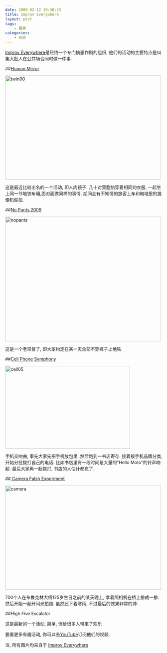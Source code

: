 ```yaml
---
date: 2009-02-12 19:38:53
title: Improv Everywhere
layout: post
tags:
    - 趣事
categories:
    - 网志
---
```

[Improv Everywhere](http://improveverywhere.com/)是纽约一个专门搞恶作剧的组织, 他们的活动的主要特点是纠集大批人在公共场合同时做一件事.

##<a href="http://www.youtube.com/watch?v=9La40WwO-lU" target="_blank">Human Mirror</a>

<a href="http://pic.ztpala.com/wp-content/uploads/2009/02/twin00.jpg"><img class="aligncenter size-full wp-image-1805" title="twin00" src="http://pic.ztpala.com/wp-content/uploads/2009/02/twin00.jpg" alt="twin00" width="500" height="334" /></a>

这是最近比较出名的一个活动, 即人肉镜子. 几十对双胞胎穿着相同的衣服, 一起坐上同一节地铁车厢,面对面做同样的事情. 期间会有不知情的旅客上车和暗地里的摄像机偷拍.

##<a href="http://www.youtube.com/watch?v=9La40WwO-lU" target="_blank">No Pants 2009</a>

<a href="http://pic.ztpala.com/wp-content/uploads/2009/02/nopants.jpg"><img class="aligncenter size-full wp-image-1806" title="nopants" src="http://pic.ztpala.com/wp-content/uploads/2009/02/nopants.jpg" alt="nopants" width="500" height="400" /></a>

这是一个老项目了, 即大家约定在某一天全部不穿裤子上地铁.

##<a href="http://www.youtube.com/watch?v=-LKbCGV8aH4" target="_blank">Cell Phone Symphony</a>

<a href="http://pic.ztpala.com/wp-content/uploads/2009/02/cell05.jpg"><img class="aligncenter size-full wp-image-1807" title="cell05" src="http://pic.ztpala.com/wp-content/uploads/2009/02/cell05.jpg" alt="cell05" width="400" height="265" /></a>

手机交响曲, 事先大家先把手机放包里, 然后跑到一书店寄存. 接着按手机品牌分类, 开始分批拨打自己的电话. 比如书店里有一段时间是大量的"Hello Moto"的铃声响起. 最后大家再一起拨打, 书店的人估计都疯了.

##<a href="http://www.youtube.com/watch?v=WMNn5_OeNT0" target="_blank"> Camera Falsh Experiment</a>

<a href="http://pic.ztpala.com/wp-content/uploads/2009/02/camera.jpg"><img class="aligncenter size-full wp-image-1808" title="camera" src="http://pic.ztpala.com/wp-content/uploads/2009/02/camera.jpg" alt="camera" width="500" height="334" /></a>

700个人在布鲁克林大桥125岁生日之前的某天晚上, 拿着照相机在桥上排成一排. 然后开始一起开闪光拍照. 虽然还下着寒雨, 不过最后的效果非常的帅.

##High Five Escalator

这是最新的一个活动, 简单, 但给很多人带来了欢乐

要看更多有趣活动, 你可以去<a href="http://www.youtube.com/user/ImprovEverywhere" target="_blank">YouTube</a>订阅他们的视频.

注, 所有图片均来自于 <a href="http://improveverywhere.com/">Improv Everywhere</a>
